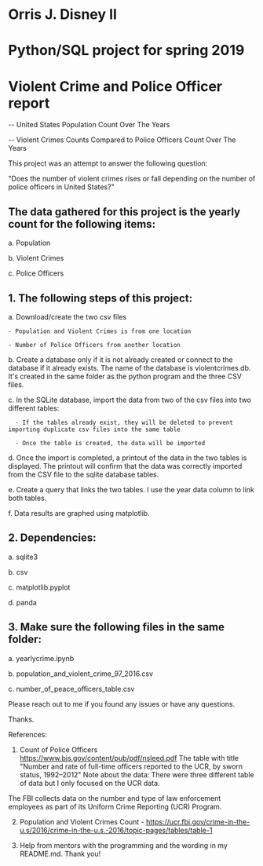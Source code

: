 # Orris J. Disney II
# Python/SQL project for spring 2019

# Violent Crime and Police Officer report

 -- United States Population Count Over The Years 

 -- Violent Crimes Counts Compared to Police Officers Count Over The Years
    
This project was an attempt to answer the following question:

  "Does the number of violent crimes rises or fall depending on the number of police officers in United States?"

## The data gathered for this project is the yearly count for the following items:

  a. Population
  
  b. Violent Crimes
  
  c. Police Officers
      
## 1. The following steps of this project:

  a.  Download/create the two csv files
  
    - Population and Violent Crimes is from one location
    
    - Number of Police Officers from another location
    
  b.  Create a database only if it is not already created or connect to the database if it already exists.  The name of the database is violentcrimes.db.   It's created in the same folder as the python program and the three CSV files.
  
  c.  In the SQLite database, import the data from two of the csv files into two different tables:
        
      - If the tables already exist, they will be deleted to prevent importing duplicate csv files into the same table
      
      - Once the table is created, the data will be imported
  
  d. Once the import is completed, a printout of the data in the two tables is displayed. The printout will confirm that the data was correctly imported from the CSV file to the sqlite database tables.
  
  e.  Create a query that links the two tables. I use the year data column to link both tables.  
        
  f.  Data results are graphed using matplotlib.
  
## 2.  Dependencies:

  a. sqlite3
  
  b. csv
  
  c. matplotlib.pyplot
  
  d. panda 

## 3.  Make sure the following files in the same folder:

  a.  yearlycrime.ipynb

  b.  population_and_violent_crime_97_2016.csv
  
  c.  number_of_peace_officers_table.csv
  
  
Please reach out to me if you found any issues or have any questions.  

Thanks.


References:

1. Count of Police Officers
  https://www.bjs.gov/content/pub/pdf/nsleed.pdf
  The table with title "Number and rate of full-time officers reported to the UCR, by sworn status, 1992–2012"
  Note about the data: There were three different table of data but I only focused on the UCR data.
  
  The FBI collects data on the number and type of law enforcement employees as part of its Uniform Crime Reporting (UCR) Program.

2. Population and Violent Crimes Count - 
  https://ucr.fbi.gov/crime-in-the-u.s/2016/crime-in-the-u.s.-2016/topic-pages/tables/table-1
  
3.  Help from mentors with the programming and the wording in my README.md.   Thank you!


